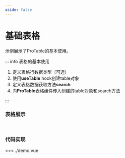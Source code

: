 ```yaml
---
aside: false
---
```


# 基础表格

示例展示了ProTable的基本使用。

<script setup>
import Demo from './demo.vue'
</script>

::: info 表格的基本使用

1. 定义表格行数据类型（可选）
2. 使用**useTable** hook创建table对象
3. 定义表格数据获取方法**search**
4. 向**ProTable**表格组件传入创建的table对象和search方法

:::

### 表格展示

<br />

<Demo />

### 代码实现

<<< ./demo.vue
